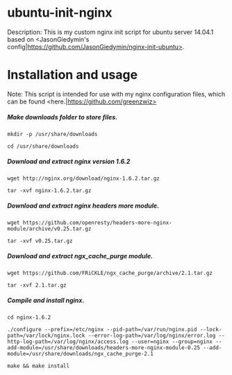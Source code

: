 ubuntu-init-nginx 
=================

Description: This is my custom nginx init script for ubuntu server 14.04.1 based on <JasonGiedymin's config|https://github.com/JasonGiedymin/nginx-init-ubuntu>.

Installation and usage 
=================
Note: This script is intended for use with my nginx configuration files, which can be found <here.|https://github.com/greenzwiz>

##### Make downloads folder to store files. 
```mkdir -p /usr/share/downloads```

```cd /usr/share/downloads```

##### Download and extract nginx version 1.6.2 
```wget http://nginx.org/download/nginx-1.6.2.tar.gz```

```tar -xvf nginx-1.6.2.tar.gz```

##### Download and extract nginx headers more module.
```wget https://github.com/openresty/headers-more-nginx-module/archive/v0.25.tar.gz```

```tar -xvf v0.25.tar.gz```

##### Download and extract ngx_cache_purge module. 
```wget https://github.com/FRiCKLE/ngx_cache_purge/archive/2.1.tar.gz```

```tar -xvf 2.1.tar.gz```

##### Compile and install nginx.
```cd nginx-1.6.2```

```./configure --prefix=/etc/nginx --pid-path=/var/run/nginx.pid --lock-path=/var/lock/nginx.lock --error-log-path=/var/log/nginx/error.log --http-log-path=/var/log/nginx/access.log --user=nginx --group=nginx --add-module=/usr/share/downloads/headers-more-nginx-module-0.25 --add-module=/usr/share/downloads/ngx_cache_purge-2.1```

```make && make install```


